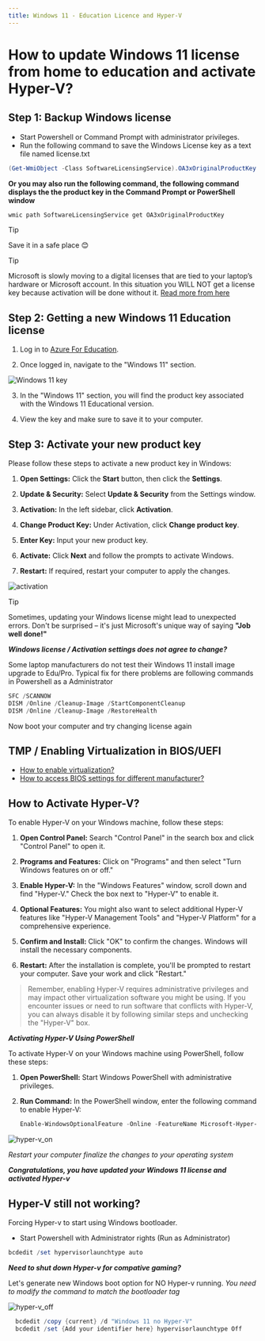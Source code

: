 ```yaml
---
title: Windows 11 - Education Licence and Hyper-V
---
```

# How to update Windows 11 license from home to education and activate Hyper-V?

## Step 1: Backup Windows license

* Start Powershell or Command Prompt with administrator privileges.
* Run the following command to save the Windows License key as a text file named license.txt
```powershell
(Get-WmiObject -Class SoftwareLicensingService).OA3xOriginalProductKey | Out-File license.txt
```
**Or you may also run the following command, the following command displays the the product key in the Command Prompt or PowerShell window** 

```powershell
wmic path SoftwareLicensingService get OA3xOriginalProductKey
```

> [!TIP]
> Save it in a safe place 😊

> [!TIP]
> Microsoft is slowly moving to a digital licenses that are tied to your laptop’s hardware or Microsoft account. In this situation you WILL NOT get a license key because activation will be done without it. [Read more from here](https://support.microsoft.com/en-us/windows/activate-windows-c39005d4-95ee-b91e-b399-2820fda32227)

## Step 2: Getting a new Windows 11 Education license

1. Log in to [Azure For Education](https://azureforeducation.microsoft.com/devtools).

2. Once logged in, navigate to the "Windows 11" section.

![Windows 11 key](assets/images/MS_portal_windows11.png "View Key on Windows 11 Educational version")

3. In the "Windows 11" section, you will find the product key associated with the Windows 11 Educational version.

4. View the key and make sure to save it to your computer.

## Step 3: Activate your new product key

Please follow these steps to activate a new product key in Windows:

1. **Open Settings:** Click the **Start** button, then click the **Settings**.

2. **Update & Security:** Select **Update & Security** from the Settings window.

3. **Activation:** In the left sidebar, click **Activation**.

4. **Change Product Key:** Under Activation, click **Change product key**.

5. **Enter Key:** Input your new product key.

6. **Activate:** Click **Next** and follow the prompts to activate Windows.

7. **Restart:** If required, restart your computer to apply the changes.

![activation](assets/images/windows11_activation.png "View Key on Windows 11 Educational version")

> [!TIP]
> Sometimes, updating your Windows license might lead to unexpected errors. Don't be surprised – it's just Microsoft's unique way of saying **"Job well done!"** 

***Windows license / Activation settings does not agree to change?***

Some laptop manufacturers do not test their Windows 11 install image upgrade to Edu/Pro. Typical fix for there problems are following commands in Powershell as a Administrator

```powershell
SFC /SCANNOW 
DISM /Online /Cleanup-Image /StartComponentCleanup 
DISM /Online /Cleanup-Image /RestoreHealth
```

Now boot your computer and try changing license again


## TMP / Enabling Virtualization in BIOS/UEFI
- [How to enable virtualization? ](https://www.isumsoft.com/computer/enable-virtualization-technology-vt-x-in-bios-or-uefi.html) <br>
- [How to access BIOS settings for different manufacturer? ](https://2nwiki.2n.cz/pages/viewpage.action?pageId=75202968)

## How to Activate Hyper-V?

To enable Hyper-V on your Windows machine, follow these steps:

1. **Open Control Panel:** Search "Control Panel" in the search box and click "Control Panel" to open it.

2. **Programs and Features:** Click on "Programs" and then select "Turn Windows features on or off."

3. **Enable Hyper-V:** In the "Windows Features" window, scroll down and find "Hyper-V." Check the box next to "Hyper-V" to enable it.

4. **Optional Features:** You might also want to select additional Hyper-V features like "Hyper-V Management Tools" and "Hyper-V Platform" for a comprehensive experience.

5. **Confirm and Install:** Click "OK" to confirm the changes. Windows will install the necessary components.

6. **Restart:** After the installation is complete, you'll be prompted to restart your computer. Save your work and click "Restart."

> Remember, enabling Hyper-V requires administrative privileges and may impact other virtualization software you might be using. If you encounter issues or need to run software that conflicts with Hyper-V, you can always disable it by following similar steps and unchecking the "Hyper-V" box.

***Activating Hyper-V Using PowerShell***

To activate Hyper-V on your Windows machine using PowerShell, follow these steps:

1. **Open PowerShell:** Start Windows PowerShell with administrative privileges.

2. **Run Command:** In the PowerShell window, enter the following command to enable Hyper-V:
   ```powershell
   Enable-WindowsOptionalFeature -Online -FeatureName Microsoft-Hyper-V -All
   ```

![hyper-v_on](assets/images/hyper-v_on.png)

*Restart your computer finalize the changes to your operating system*

***Congratulations, you have updated your Windows 11 license and activated Hyper-v***


## Hyper-V still not working?

Forcing Hyper-v to start using Windows bootloader. 

* Start Powershell with Administrator rights (Run as Administrator)

```powershell
bcdedit /set hypervisorlaunchtype auto
```
 
 ***Need to shut down Hyper-v for compative gaming?***

Let's generate new Windows boot option for NO Hyper-v running. *You need to modify the command to match the bootloader tag*

![hyper-v_off](assets/images/Windowsbootloader.png "Hyper-V off using bcdedit ")

```powershell
  bcdedit /copy {current} /d "Windows 11 no Hyper-V"
  bcdedit /set {Add your identifier here} hypervisorlaunchtype Off
```
